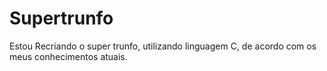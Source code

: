 # Supertrunfo
Estou Recriando o super trunfo, utilizando linguagem C, de acordo com os meus conhecimentos atuais.
